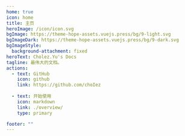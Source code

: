 ```yaml
---
home: true
icon: home
title: 主页
heroImage: /icon/icon.svg
bgImage: https://theme-hope-assets.vuejs.press/bg/9-light.svg
bgImageDark: https://theme-hope-assets.vuejs.press/bg/9-dark.svg
bgImageStyle:
  background-attachment: fixed
heroText: Cholez.Yu's Docs
tagline: 最伟大的文档。
actions:
  - text: GitHub
    icon: github
    link: https://github.com/choIez
  
  - text: 开始使用
    icon: markdown
    link: ./overview/
    type: primary

footer: ""
---
```

